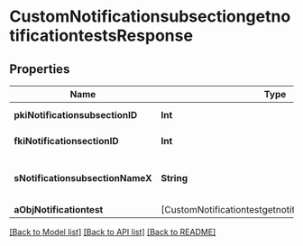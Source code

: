 # CustomNotificationsubsectiongetnotificationtestsResponse

## Properties
Name | Type | Description | Notes
------------ | ------------- | ------------- | -------------
**pkiNotificationsubsectionID** | **Int** | The unique ID of the Notificationsubsection | 
**fkiNotificationsectionID** | **Int** | The unique ID of the Notificationsection | 
**sNotificationsubsectionNameX** | **String** | The name of the Notificationsubsection in the language of the requester | 
**aObjNotificationtest** | [CustomNotificationtestgetnotificationtestsResponse] |  | 

[[Back to Model list]](../README.md#documentation-for-models) [[Back to API list]](../README.md#documentation-for-api-endpoints) [[Back to README]](../README.md)


